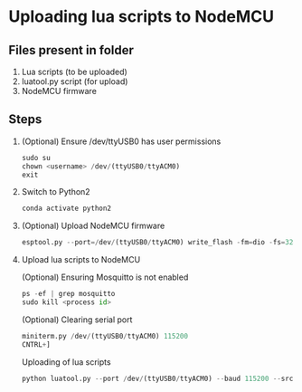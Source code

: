 # Uploading lua scripts to NodeMCU

## Files present in folder
1. Lua scripts (to be uploaded)
2. luatool.py script (for upload)
3. NodeMCU firmware

## Steps
1. (Optional) Ensure /dev/ttyUSB0 has user permissions

    ```python
    sudo su
    chown <username> /dev/(ttyUSB0/ttyACM0)
    exit
    ```

2. Switch to Python2

    ```python
    conda activate python2
    ```

3. (Optional) Upload NodeMCU firmware

    ```python
    esptool.py --port=/dev/(ttyUSB0/ttyACM0) write_flash -fm=dio -fs=32m 0x00000 nodemcu-master-(...).bin
    ```

4. Upload lua scripts to NodeMCU

    (Optional) Ensuring Mosquitto is not enabled

    ```python
    ps -ef | grep mosquitto
    sudo kill <process id>
    ```

    (Optional) Clearing serial port

    ```python
    miniterm.py /dev/(ttyUSB0/ttyACM0) 115200
    CNTRL+]
    ```

    Uploading of lua scripts

    ```python
    python luatool.py --port /dev/(ttyUSB0/ttyACM0) --baud 115200 --src <file>.lua --verbose
    ```
